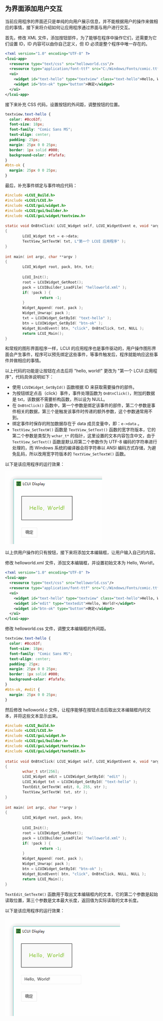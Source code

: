 
## 为界面添加用户交互

当前应用程序的界面还只是单纯的向用户展示信息，并不能根据用户的操作来做相应的事情，接下来将介绍如何让应用程序通过界面与用户进行交互。

首先，修改 XML 文件，添加按钮部件，为了能够在程序中操作它们，还需要为它们设置 ID，ID 内容可以由你自己定义，但 ID 必须是整个程序中唯一存在的。

``` xml
<?xml version="1.0" encoding="UTF-8" ?>
<lcui-app>
  <resource type="text/css" src="helloworld.css"/>
  <resource type="application/font-ttf" src="C:/Windows/Fonts/comic.ttf"/>
  <ui>
    <widget id="text-hello" type="textview" class="text-hello">Hello, World!</widget>
    <widget id="btn-ok" type="button">确定</widget>
  </ui>
</lcui-app>
```

接下来补充 CSS 代码，设置按钮的外间距，调整按钮的位置。

``` css
textview.text-hello {
  color: #8cc63f;
  font-size: 18px;
  font-family: "Comic Sans MS";
  text-align: center;
  padding: 25px;
  margin: 25px 0 0 25px;
  border: 1px solid #000;
  background-color: #fafafa;
}
#btn-ok {
  margin: 25px 0 0 25px;
}
```

最后，补充事件绑定与事件响应代码：

``` c
#include <LCUI_Build.h>
#include <LCUI/LCUI.h>
#include <LCUI/gui/widget.h>
#include <LCUI/gui/builder.h>
#include <LCUI/gui/widget/textview.h>

static void OnBtnClick( LCUI_Widget self, LCUI_WidgetEvent e, void *arg )
{
        LCUI_Widget txt = e->data;
        TextView_SetTextW( txt, L"第一个 LCUI 应用程序" );
}

int main( int argc, char **argv )
{
        LCUI_Widget root, pack, btn, txt;

        LCUI_Init();
        root = LCUIWidget_GetRoot();
        pack = LCUIBuilder_LoadFile( "helloworld.xml" );
        if( !pack ) {
                return -1;
        }
        Widget_Append( root, pack ); 
        Widget_Unwrap( pack );
        txt = LCUIWidget_GetById( "text-hello" );
        btn = LCUIWidget_GetById( "btn-ok" );
        Widget_BindEvent( btn, "click", OnBtnClick, txt, NULL );
        return LCUI_Main();
}
```

和常规的图形界面程序一样，LCUI 的应用程序也是事件驱动的，用户操作图形界面会产生事件，程序可以预先绑定这些事件，等事件触发后，程序就能响应这些事件并做相应的事情。

以上代码的功能是让按钮在点击后将 "hello, world!" 更改为 "第一个 LCUI 应用程序"，代码具体说明如下：

- 使用 `LCUIWidget_GetById()` 函数根据 ID 来获取需要操作的部件。
- 为按钮绑定点击（click）事件，事件处理函数为 `OnBtnClick()`，附加的数据是 txt，该数据不需要析构函数，所以设为 NULL。
- 在 `OnBtnClick()` 函数中，第一个参数是绑定该事件的部件，第二个参数是事件相关的数据，第三个是触发该事件时传递的额外参数，这个参数通常用不到。
- 绑定事件时保存的附加数据存在于 data 成员变量中，即：`e->data` 。
- `TextView_SetTextW()` 函数是 `TextView_SetText()` 函数的宽字符版本，它的第二个参数是类型为 `wchar_t*` 的指针，这里设置的文本内容包含中文，由于 `TextView_SetText()` 函数是默认将第二个参数作为 UTF-8 编码的字符串进行处理的，而 Windows 系统的编译器会将字符串以 ANSI 编码方式存储，为避免乱码，所以改用宽字符版本的 `TextView_SetTextW()` 函数。

以下是该应用程序的运行效果：

![运行效果](../../images/getting_started_step_4.gif)

以上供用户操作的只有按钮，接下来将添加文本编辑框，让用户输入自己的内容。

修改 helloworld.xml 文件，添加文本编辑框，并设置初始文本为 Hello, World!。

``` xml
<?xml version="1.0" encoding="UTF-8" ?>
<lcui-app>
  <resource type="text/css" src="helloworld.css"/>
  <resource type="application/font-ttf" src="C:/Windows/Fonts/comic.ttf"/>
  <ui>
    <widget id="text-hello" type="textview" class="text-hello">Hello, World!</widget>
    <widget id="edit" type="textedit">Hello, World!</widget>
    <widget id="btn-ok" type="button">确定</widget>
  </ui>
</lcui-app>
```

修改 helloworld.css 文件，调整文本编辑框的外间距。

``` css
textview.text-hello {
  color: #8cc63f;
  font-size: 18px;
  font-family: "Comic Sans MS";
  text-align: center;
  padding: 25px;
  margin: 25px 0 0 25px;
  border: 1px solid #000;
  background-color: #fafafa;
}
#btn-ok, #edit {
  margin: 25px 0 0 25px;
}
```

然后修改 helloworld.c 文件，让程序能够在按钮点击后取出文本编辑框内的文本，并将这些文本显示出来。

``` c
#include <LCUI_Build.h>
#include <LCUI/LCUI.h>
#include <LCUI/gui/widget.h>
#include <LCUI/gui/builder.h>
#include <LCUI/gui/widget/textview.h>
#include <LCUI/gui/widget/textedit.h>

static void OnBtnClick( LCUI_Widget self, LCUI_WidgetEvent e, void *arg )
{
        wchar_t str[256];
        LCUI_Widget edit = LCUIWidget_GetById( "edit" );
        LCUI_Widget txt = LCUIWidget_GetById( "text-hello" );
        TextEdit_GetTextW( edit, 0, 255, str );
        TextView_SetTextW( txt, str );
}

int main( int argc, char **argv )
{
        LCUI_Widget root, pack, btn;

        LCUI_Init();
        root = LCUIWidget_GetRoot();
        pack = LCUIBuilder_LoadFile( "helloworld.xml" );
        if( !pack ) {
                return -1;
        }
        Widget_Append( root, pack ); 
        Widget_Unwrap( pack );
        btn = LCUIWidget_GetById( "btn-ok" );
        Widget_BindEvent( btn, "click", OnBtnClick, NULL, NULL );
        return LCUI_Main();
}
```

`TextEdit_GetTextW()` 函数用于取出文本编辑框内的文本，它的第二个参数是起始读取位置，第三个参数是文本最大长度，返回值为实际读取的文本长度。

以下是该应用程序的运行效果：

![运行效果](../../images//getting_started_step_5.gif)

